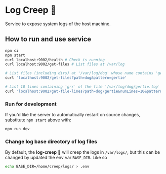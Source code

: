 # Log Creep 👺

Service to expose system logs of the host machine.

## How to run and use service

```zsh
npm ci
npm start
curl localhost:9002/health # Check is running
curl localhost:9002/get-files # List files at /var/log

# List files (including dirs) at '/var/log/dog' whose name contains 'gertie'
curl 'localhost:9002/get-files?path=dog&pattern=gertie'

# List 10 lines containing 'grr' of the file '/var/log/dog/gertie.log'
curl 'localhost:9002/get-file-lines?path=dog/gertie&numLines=10&pattern=woof'
```

### Run for development

If you'd like the server to automatically restart on source changes, substitute `npm start` above with:

```zsh
npm run dev
```

### Change log base directory of log files

By default, the **log-creep** 👺 will creep the logs in `/var/logs/`, but this can be changed by updated the env var `BASE_DIR`. Like so
```zsh
echo BASE_DIR=/home/creep/logs/ > .env
```